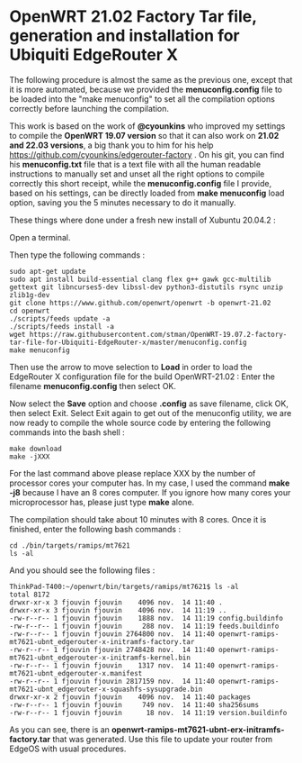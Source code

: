 # OpenWRT 21.02 Factory Tar file, generation and installation for Ubiquiti EdgeRouter X

The following procedure is almost the same as the previous one, except that it is more automated, because we provided the **menuconfig.config** file to be loaded into the "make menuconfig" to set all the compilation options correctly before launching the compilation. 

This work is based on the work of **@cyounkins** who improved my settings to compile the **OpenWRT 19.07 version** so that it can also work on **21.02 and 22.03 versions**, a big thank you to him for his help https://github.com/cyounkins/edgerouter-factory . On his git, you can find his **menuconfig.txt** file that is a text file with all the human readable instructions to manually set and unset all the right options to compile correctly this short receipt, while the **menuconfig.config** file I provide, based on his settings, can be directly loaded from **make menuconfig** load option, saving you the 5 minutes necessary to do it manually.

These things where done under a fresh new install of Xubuntu 20.04.2 : 

Open a terminal.

Then type the following commands :

```
sudo apt-get update
sudo apt install build-essential clang flex g++ gawk gcc-multilib gettext git libncurses5-dev libssl-dev python3-distutils rsync unzip zlib1g-dev
git clone https://www.github.com/openwrt/openwrt -b openwrt-21.02
cd openwrt
./scripts/feeds update -a
./scripts/feeds install -a
wget https://raw.githubusercontent.com/stman/OpenWRT-19.07.2-factory-tar-file-for-Ubiquiti-EdgeRouter-x/master/menuconfig.config
make menuconfig
```

Then use the arrow to move selection to **Load** in order to load the EdgeRouter X configuration file for the build OpenWRT-21.02 : Enter the filename **menuconfig.config** then select OK.

Now select the **Save** option and choose **.config** as save filename, click OK, then select Exit.
Select Exit again to get out of the menuconfig utility, we are now ready to compile the whole source code by entering the following commands into the bash shell :


```
make download
make -jXXX
```

For the last command above please replace XXX by the number of processor cores your computer has. In my case, I used the command **make -j8** because I have an 8 cores computer. If you ignore how many cores your microprocessor has, please just type **make** alone.

The compilation should take about 10 minutes with 8 cores.
Once it is finished, enter the following bash commands : 

```
cd ./bin/targets/ramips/mt7621
ls -al
```

And you should see the following files : 

```
ThinkPad-T400:~/openwrt/bin/targets/ramips/mt7621$ ls -al
total 8172
drwxr-xr-x 3 fjouvin fjouvin    4096 nov.  14 11:40 .
drwxr-xr-x 3 fjouvin fjouvin    4096 nov.  14 11:19 ..
-rw-r--r-- 1 fjouvin fjouvin    1888 nov.  14 11:19 config.buildinfo
-rw-r--r-- 1 fjouvin fjouvin     288 nov.  14 11:19 feeds.buildinfo
-rw-r--r-- 1 fjouvin fjouvin 2764800 nov.  14 11:40 openwrt-ramips-mt7621-ubnt_edgerouter-x-initramfs-factory.tar
-rw-r--r-- 1 fjouvin fjouvin 2748428 nov.  14 11:40 openwrt-ramips-mt7621-ubnt_edgerouter-x-initramfs-kernel.bin
-rw-r--r-- 1 fjouvin fjouvin    1317 nov.  14 11:40 openwrt-ramips-mt7621-ubnt_edgerouter-x.manifest
-rw-r--r-- 1 fjouvin fjouvin 2817159 nov.  14 11:40 openwrt-ramips-mt7621-ubnt_edgerouter-x-squashfs-sysupgrade.bin
drwxr-xr-x 2 fjouvin fjouvin    4096 nov.  14 11:40 packages
-rw-r--r-- 1 fjouvin fjouvin     749 nov.  14 11:40 sha256sums
-rw-r--r-- 1 fjouvin fjouvin      18 nov.  14 11:19 version.buildinfo
```

As you can see, there is an **openwrt-ramips-mt7621-ubnt-erx-initramfs-factory.tar** that was generated. Use this file to update your router from EdgeOS with usual procedures.


